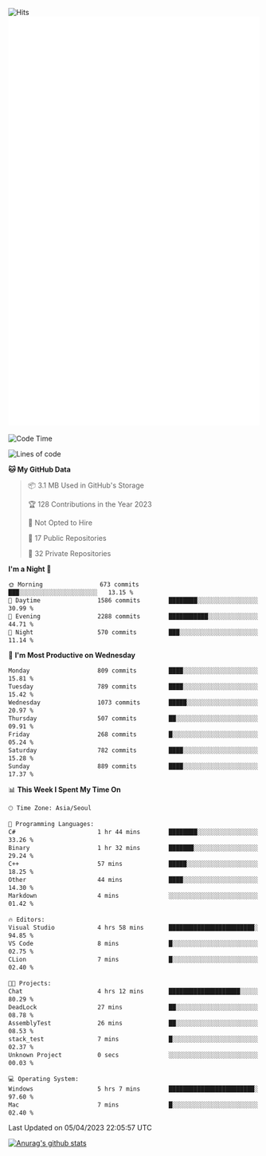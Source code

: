 ![Hits](https://hits.seeyoufarm.com/api/count/incr/badge.svg?url=https%3A%2F%2Fgithub.com%2Fkokose1234&count_bg=%2379C83D&title_bg=%23555555&icon=apple.svg&icon_color=%23E7E7E7&title=hits&edge_flat=false)
<br/>
![Metrics](https://github.com/kokose1234/kokose1234/blob/main/github-metrics.svg)

<!--START_SECTION:waka-->
![Code Time](http://img.shields.io/badge/Code%20Time-810%20hrs%2030%20mins-blue)

![Lines of code](https://img.shields.io/badge/From%20Hello%20World%20I%27ve%20Written-19.5%20million%20lines%20of%20code-blue)

**🐱 My GitHub Data** 

> 📦 3.1 MB Used in GitHub's Storage 
 > 
> 🏆 128 Contributions in the Year 2023
 > 
> 🚫 Not Opted to Hire
 > 
> 📜 17 Public Repositories 
 > 
> 🔑 32 Private Repositories 
 > 
**I'm a Night 🦉** 

```text
🌞 Morning                673 commits         ███░░░░░░░░░░░░░░░░░░░░░░   13.15 % 
🌆 Daytime                1586 commits        ████████░░░░░░░░░░░░░░░░░   30.99 % 
🌃 Evening                2288 commits        ███████████░░░░░░░░░░░░░░   44.71 % 
🌙 Night                  570 commits         ███░░░░░░░░░░░░░░░░░░░░░░   11.14 % 
```
📅 **I'm Most Productive on Wednesday** 

```text
Monday                   809 commits         ████░░░░░░░░░░░░░░░░░░░░░   15.81 % 
Tuesday                  789 commits         ████░░░░░░░░░░░░░░░░░░░░░   15.42 % 
Wednesday                1073 commits        █████░░░░░░░░░░░░░░░░░░░░   20.97 % 
Thursday                 507 commits         ██░░░░░░░░░░░░░░░░░░░░░░░   09.91 % 
Friday                   268 commits         █░░░░░░░░░░░░░░░░░░░░░░░░   05.24 % 
Saturday                 782 commits         ████░░░░░░░░░░░░░░░░░░░░░   15.28 % 
Sunday                   889 commits         ████░░░░░░░░░░░░░░░░░░░░░   17.37 % 
```


📊 **This Week I Spent My Time On** 

```text
🕑︎ Time Zone: Asia/Seoul

💬 Programming Languages: 
C#                       1 hr 44 mins        ████████░░░░░░░░░░░░░░░░░   33.26 % 
Binary                   1 hr 32 mins        ███████░░░░░░░░░░░░░░░░░░   29.24 % 
C++                      57 mins             █████░░░░░░░░░░░░░░░░░░░░   18.25 % 
Other                    44 mins             ████░░░░░░░░░░░░░░░░░░░░░   14.30 % 
Markdown                 4 mins              ░░░░░░░░░░░░░░░░░░░░░░░░░   01.42 % 

🔥 Editors: 
Visual Studio            4 hrs 58 mins       ████████████████████████░   94.85 % 
VS Code                  8 mins              █░░░░░░░░░░░░░░░░░░░░░░░░   02.75 % 
CLion                    7 mins              █░░░░░░░░░░░░░░░░░░░░░░░░   02.40 % 

🐱‍💻 Projects: 
Chat                     4 hrs 12 mins       ████████████████████░░░░░   80.29 % 
DeadLock                 27 mins             ██░░░░░░░░░░░░░░░░░░░░░░░   08.78 % 
AssemblyTest             26 mins             ██░░░░░░░░░░░░░░░░░░░░░░░   08.53 % 
stack_test               7 mins              █░░░░░░░░░░░░░░░░░░░░░░░░   02.37 % 
Unknown Project          0 secs              ░░░░░░░░░░░░░░░░░░░░░░░░░   00.03 % 

💻 Operating System: 
Windows                  5 hrs 7 mins        ████████████████████████░   97.60 % 
Mac                      7 mins              █░░░░░░░░░░░░░░░░░░░░░░░░   02.40 % 
```


 Last Updated on 05/04/2023 22:05:57 UTC
<!--END_SECTION:waka-->

[![Anurag's github stats](https://github-readme-stats.vercel.app/api?username=kokose1234&theme=dracula)](https://github.com/anuraghazra/github-readme-stats)



	
